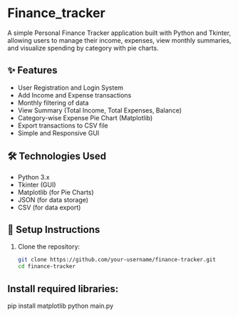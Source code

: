 ﻿# Finance_tracker

A simple Personal Finance Tracker application built with Python and Tkinter, allowing users to manage their income, expenses, view monthly summaries, and visualize spending by category with pie charts.


## ✨ Features

- User Registration and Login System
- Add Income and Expense transactions
- Monthly filtering of data
- View Summary (Total Income, Total Expenses, Balance)
- Category-wise Expense Pie Chart (Matplotlib)
- Export transactions to CSV file
- Simple and Responsive GUI


## 🛠 Technologies Used

- Python 3.x
- Tkinter (GUI)
- Matplotlib (for Pie Charts)
- JSON (for data storage)
- CSV (for data export)


## 🚀 Setup Instructions

1. Clone the repository:
   ```bash
   git clone https://github.com/your-username/finance-tracker.git
   cd finance-tracker


## Install required libraries:
   pip install matplotlib
   python main.py


